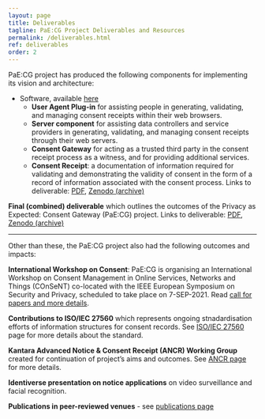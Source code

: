 ```yaml
---
layout: page
title: Deliverables
tagline: PaE:CG Project Deliverables and Resources
permalink: /deliverables.html
ref: deliverables
order: 2
---
```

PaE:CG project has produced the following components for implementing its vision and architecture:

* Software, available [here](https://github.com/PAECG/NGI-PaECG-public)
  * **User Agent Plug-in** for assisting people in generating, validating, and managing consent receipts within their web browsers.
  * **Server component** for assisting data controllers and service providers in generating, validating, and managing consent receipts through their web servers.
  * **Consent Gateway** for acting as a trusted third party in the consent receipt process as a witness, and for providing additional services.
  * **Consent Receipt**: a documentation of information required for validating and demonstrating the validity of consent in the form of a record of information associated with the consent process. Links to deliverable: [PDF](deliverables/D2.4_Consent_Receipts.pdf), [Zenodo (archive)](https://doi.org/10.5281/zenodo.5076603)

**Final (combined) deliverable** which outlines the outcomes of the Privacy as Expected: Consent Gateway (PaE:CG) project. Links to deliverable: [PDF](deliverables/D2_Technical_Deliverable.pdf), [Zenodo (archive)](https://doi.org/10.5281/zenodo.5086238)

---

Other than these, the PaE:CG project also had the following outcomes and impacts:

**International Workshop on Consent**: PaE:CG is organising an International Workshop on Consent Management in Online Services, Networks and Things (COnSeNT) co-located with the IEEE European Symposium on Security and Privacy, scheduled to take place on 7-SEP-2021. Read [call for papers and more details](https://privacy-as-expected.org/consent2021/).

**Contributions to ISO/IEC 27560** which represents ongoing stnadardisation efforts of information structures for consent records. See [ISO/IEC 27560](https://www.iso.org/standard/80392.html) page for more details about the standard.

**Kantara Advanced Notice & Consent Receipt (ANCR) Working Group** created for continuation of project’s aims and outcomes. See [ANCR page](https://kantarainitiative.org/confluence/pages/viewpage.action?pageId=140804260) for more details.

**Identiverse presentation on notice applications** on video surveillance and facial recognition.

**Publications in peer-reviewed venues** - see [publications page](/publications)
